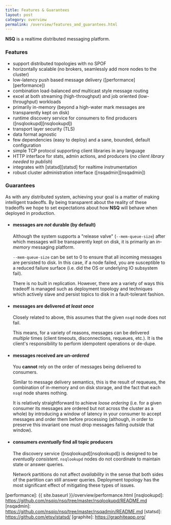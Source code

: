 ```yaml
---
title: Features & Guarantees
layout: post
category: overview
permalink: /overview/features_and_guarantees.html
---
```


**NSQ** is a realtime distributed messaging platform.

### Features

 * support distributed topologies with no SPOF
 * horizontally scalable (no brokers, seamlessly add more nodes to the cluster)
 * low-latency push based message delivery ([performance][performance])
 * combination load-balanced *and* multicast style message routing
 * excel at both streaming (high-throughput) and job oriented (low-throughput) workloads
 * primarily in-memory (beyond a high-water mark messages are transparently kept on disk)
 * runtime discovery service for consumers to find producers ([nsqlookupd][nsqlookupd])
 * transport layer security (TLS)
 * data format agnostic
 * few dependencies (easy to deploy) and a sane, bounded, default configuration
 * simple TCP protocol supporting client libraries in any language
 * HTTP interface for stats, admin actions, and producers (*no client library needed to publish*)
 * integrates with [statsd][statsd] for realtime instrumentation
 * robust cluster administration interface ([nsqadmin][nsqadmin])

### Guarantees

As with any distributed system, achieving your goal is a matter of making intelligent tradeoffs.
By being transparent about the reality of these tradeoffs we hope to set expectations about how
**NSQ** will behave when deployed in production.

* #### messages are *not* durable (by default)

  Although the system supports a "release valve" (`--mem-queue-size`) after which messages will
  be transparently kept on disk, it is primarily an *in-memory* messaging platform.

  `--mem-queue-size` can be set to 0 to ensure that all incoming messages are persisted to disk.
  In this case, if a node failed, you are susceptible to a reduced failure surface (i.e. did the
  OS or underlying IO subsystem fail).

  There is no built in replication.  However, there are a variety of ways this tradeoff is managed
  such as deployment topology and techniques which actively slave and persist topics to disk in a
  fault-tolerant fashion.

* #### messages are delivered *at least once*

  Closely related to above, this assumes that the given `nsqd` node does not fail.

  This means, for a variety of reasons, messages can be delivered *multiple* times (client
  timeouts, disconnections, requeues, etc.).  It is the client's responsibility to perform
  idempotent operations or de-dupe.

* #### messages received are *un-ordered*

  You **cannot** rely on the order of messages being delivered to consumers.

  Similar to message delivery semantics, this is the result of requeues, the combination of
  in-memory and on disk storage, and the fact that each `nsqd` node shares nothing.

  It is relatively straightforward to achieve *loose ordering* (i.e. for a given consumer its
  messages are ordered but not across the cluster as a whole) by introducing a window of latency in
  your consumer to accept messages and order them before processing (although, in order to preserve
  this invariant one must drop messages falling *outside* that window).

* #### consumers *eventually* find all topic producers

  The discovery service ([nsqlookupd][nsqlookupd]) is designed to be *eventually consistent*.
  `nsqlookupd` nodes do not coordinate to maintain state or answer queries.

  Network partitions do not affect *availability* in the sense that both sides of the partition can
  still answer queries.  Deployment topology has the most significant effect of mitigating these
  types of issues.

[performance]: {{ site.baseurl }}/overview/performance.html
[nsqlookupd]: https://github.com/nsqio/nsq/tree/master/nsqlookupd/README.md
[nsqadmin]: https://github.com/nsqio/nsq/tree/master/nsqadmin/README.md
[statsd]: https://github.com/etsy/statsd/
[graphite]: https://graphiteapp.org/
